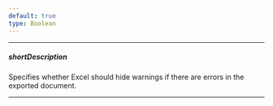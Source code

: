 ```yaml
---
default: true
type: Boolean
---
```

---
##### shortDescription
Specifies whether Excel should hide warnings if there are errors in the exported document.

---
